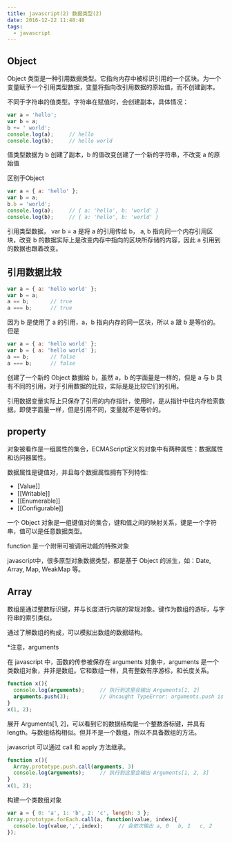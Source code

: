 ```yaml
---
title: javascript(2) 数据类型(2)
date: 2016-12-22 11:48:48
tags:
  - javascript
---
```

## Object
Object 类型是一种引用数据类型。它指向内存中被标识引用的一个区块。为一个变量赋予一个引用类型数据，变量将指向改引用数据的原始值，而不创建副本。

不同于字符串的值类型。字符串在赋值时，会创建副本，具体情况：
```js
var a = 'hello';
var b = a;
b += ' world';
console.log(a);     // hello
console.log(b);     // hello world
```

值类型数据为 b 创建了副本，b 的值改变创建了一个新的字符串，不改变 a 的原始值

区别于Object
```js
var a = { a: 'hello' };
var b = a;
b.b = 'world';
console.log(a);     // { a: 'hello', b: 'world' }
console.log(b);     // { a: 'hello', b: 'world' }
```

引用类型数据， var b = a 是将 a 的引用传给 b， a, b 指向同一个内存引用区块，改变 b 的数据实际上是改变内存中指向的区块所存储的内容，因此 a 引用到的数据也跟着改变。

## 引用数据比较

```js
var a = { a: 'hello world' };
var b = a;
a == b;       // true
a === b;      // true
```

因为 b 是使用了 a 的引用，a，b 指向内存的同一区块，所以 a 跟 b 是等价的。但是
```js
var a = { a: 'hello world' };
var b = { a: 'hello world' };
a == b;       // false
a === b;      // false
```

创建了一个新的 Object 数据给 b，虽然 a，b 的字面量是一样的，但是 a 与 b 具有不同的引用，对于引用数据的比较，实际是是比较它们的引用。

引用数据变量实际上只保存了引用的内存指针，使用时，是从指针中往内存检索数据。即使字面量一样，但是引用不同，变量就不是等价的。

## property
对象被看作是一组属性的集合，ECMAScript定义的对象中有两种属性：数据属性和访问器属性。

数据属性是键值对，并且每个数据属性拥有下列特性:

* [Value]]
* [[Writable]]
* [[Enumerable]]
* [[Configurable]]

一个 Object 对象是一组键值对的集合，键和值之间的映射关系，键是一个字符串，值可以是任意数据类型。

function 是一个附带可被调用功能的特殊对象

javascript中，很多原型对象数据类型，都是基于 Object 的派生，如：Date, Array, Map, WeakMap 等。

## Array
数组是通过整数标识键，并与长度进行内联的常规对象。键作为数组的游标，与字符串的索引类似。

通过了解数组的构成，可以模拟出数组的数据结构。

*注意，arguments

在 javascript 中，函数的传参被保存在 arguments 对象中，arguments 是一个类数组对象，并非是数组。它和数组一样，具有整数有序游标，和长度关系。
```js
function x(){
  console.log(arguments);     // 执行到这里会输出 Arguments[1, 2]
  arguments.push(3);          // Uncaught TypeError: arguments.push is not a function
}
x(1, 2);
```

展开 Arguments[1, 2]，可以看到它的数据结构是一个整数游标键，并具有 length。与数组结构相似。但并不是一个数组，所以不具备数组的方法。

javascript 可以通过 call 和 apply 方法继承。
```js
function x(){
  Array.prototype.push.call(arguments, 3)
  console.log(arguments);     // 执行到这里会输出 Arguments[1, 2, 3]
}
x(1, 2);
```
构建一个类数组对象

```js
var a = { 0: 'a', 1: 'b', 2: 'c', length: 3 };
Array.prototype.forEach.call(a, function(value, index){
  console.log(value,',',index);     // 会依次输出 a, 0   b, 1   c, 2
});
```
